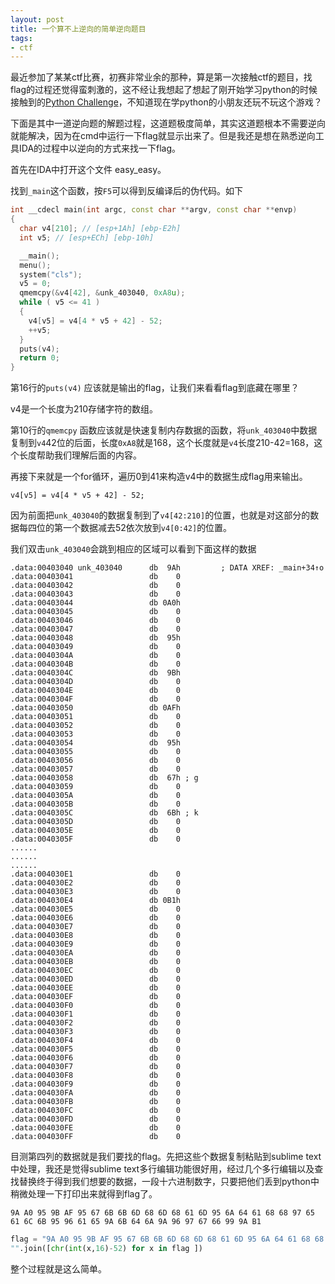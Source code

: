 ```yaml
---
layout: post
title: 一个算不上逆向的简单逆向题目
tags:
- ctf
---
```


最近参加了某某ctf比赛，初赛非常业余的那种，算是第一次接触ctf的题目，找flag的过程还觉得蛮刺激的，这不经让我想起了想起了刚开始学习python的时候接触到的[Python Challenge](http://www.pythonchallenge.com/)，不知道现在学python的小朋友还玩不玩这个游戏？

下面是其中一道逆向题的解题过程，这道题极度简单，其实这道题根本不需要逆向就能解决，因为在cmd中运行一下flag就显示出来了。但是我还是想在熟悉逆向工具IDA的过程中以逆向的方式来找一下flag。

首先在IDA中打开这个文件 easy_easy。

找到`_main`这个函数，按`F5`可以得到反编译后的伪代码。如下

```c++
int __cdecl main(int argc, const char **argv, const char **envp)
{
  char v4[210]; // [esp+1Ah] [ebp-E2h]
  int v5; // [esp+ECh] [ebp-10h]

  __main();
  menu();
  system("cls");
  v5 = 0;
  qmemcpy(&v4[42], &unk_403040, 0xA8u);
  while ( v5 <= 41 )
  {
    v4[v5] = v4[4 * v5 + 42] - 52;
    ++v5;
  }
  puts(v4);
  return 0;
}
```

第16行的`puts(v4)`	应该就是输出的flag，让我们来看看flag到底藏在哪里？

v4是一个长度为210存储字符的数组。

第10行的`qmemcpy` 函数应该就是快速复制内存数据的函数，将`unk_403040`中数据复制到`v4`42位的后面，长度`0xA8`就是168，这个长度就是`v4`长度210-42=168，这个长度帮助我们理解后面的内容。

再接下来就是一个for循环，遍历0到41来构造v4中的数据生成flag用来输出。

`v4[v5] = v4[4 * v5 + 42] - 52;`

因为前面把`unk_403040`的数据复制到了`v4[42:210]`的位置，也就是对这部分的数据每四位的第一个数据减去52依次放到`v4[0:42]`的位置。

我们双击`unk_403040`会跳到相应的区域可以看到下面这样的数据

```
.data:00403040 unk_403040      db  9Ah         ; DATA XREF: _main+34↑o
.data:00403041                 db    0
.data:00403042                 db    0
.data:00403043                 db    0
.data:00403044                 db 0A0h
.data:00403045                 db    0
.data:00403046                 db    0
.data:00403047                 db    0
.data:00403048                 db  95h
.data:00403049                 db    0
.data:0040304A                 db    0
.data:0040304B                 db    0
.data:0040304C                 db  9Bh
.data:0040304D                 db    0
.data:0040304E                 db    0
.data:0040304F                 db    0
.data:00403050                 db 0AFh
.data:00403051                 db    0
.data:00403052                 db    0
.data:00403053                 db    0
.data:00403054                 db  95h
.data:00403055                 db    0
.data:00403056                 db    0
.data:00403057                 db    0
.data:00403058                 db  67h ; g
.data:00403059                 db    0
.data:0040305A                 db    0
.data:0040305B                 db    0
.data:0040305C                 db  6Bh ; k
.data:0040305D                 db    0
.data:0040305E                 db    0
.data:0040305F                 db    0
......
......
......
.data:004030E1                 db    0
.data:004030E2                 db    0
.data:004030E3                 db    0
.data:004030E4                 db 0B1h
.data:004030E5                 db    0
.data:004030E6                 db    0
.data:004030E7                 db    0
.data:004030E8                 db    0
.data:004030E9                 db    0
.data:004030EA                 db    0
.data:004030EB                 db    0
.data:004030EC                 db    0
.data:004030ED                 db    0
.data:004030EE                 db    0
.data:004030EF                 db    0
.data:004030F0                 db    0
.data:004030F1                 db    0
.data:004030F2                 db    0
.data:004030F3                 db    0
.data:004030F4                 db    0
.data:004030F5                 db    0
.data:004030F6                 db    0
.data:004030F7                 db    0
.data:004030F8                 db    0
.data:004030F9                 db    0
.data:004030FA                 db    0
.data:004030FB                 db    0
.data:004030FC                 db    0
.data:004030FD                 db    0
.data:004030FE                 db    0
.data:004030FF                 db    0
```

目测第四列的数据就是我们要找的flag。先把这些个数据复制粘贴到sublime text中处理，我还是觉得sublime text多行编辑功能很好用，经过几个多行编辑以及查找替换终于得到我们想要的数据，一段十六进制数字，只要把他们丢到python中稍微处理一下打印出来就得到flag了。

```
9A A0 95 9B AF 95 67 6B 6B 6D 68 6D 68 61 6D 95 6A 64 61 68 68 97 65 61 6C 6B 95 96 61 65 9A 6B 64 6A 9A 96 97 67 66 99 9A B1
```

```python
flag = "9A A0 95 9B AF 95 67 6B 6B 6D 68 6D 68 61 6D 95 6A 64 61 68 68 97 65 61 6C 6B 95 96 61 65 9A 6B 64 6A 9A 96 97 67 66 99 9A B1".split(" ")
"".join([chr(int(x,16)-52) for x in flag ])
```

整个过程就是这么简单。

